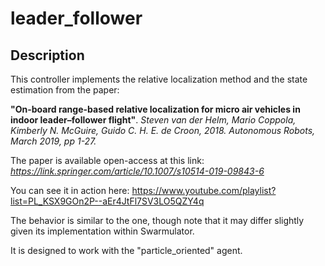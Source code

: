 # leader_follower

## Description
This controller implements the relative localization method and the state estimation from the paper:

**"On-board range-based relative localization for micro air vehicles in indoor leader–follower flight"**.
*Steven van der Helm, Mario Coppola, Kimberly N. McGuire, Guido C. H. E. de Croon, 2018. 
Autonomous Robots, March 2019, pp 1-27.*

The paper is available open-access at this link: *https://link.springer.com/article/10.1007/s10514-019-09843-6*

You can see it in action here: https://www.youtube.com/playlist?list=PL_KSX9GOn2P--aEr4JtFl7SV3LO5QZY4q

The behavior is similar to the one, though note that it may differ slightly given its implementation within Swarmulator.

It is designed to work with the "particle_oriented" agent.